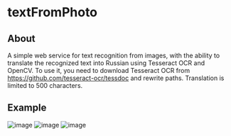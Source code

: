 # textFromPhoto
## About
A simple web service for text recognition from images, with the ability to translate the recognized text into Russian using Tesseract OCR and OpenCV. 
To use it, you need to download  Tesseract OCR from https://github.com/tesseract-ocr/tessdoc and rewrite paths.
Translation is limited to 500 characters.
## Example
![image](https://user-images.githubusercontent.com/80523414/176996504-7958789f-307d-4d66-8704-d969e4b442d0.png)
![image](https://user-images.githubusercontent.com/80523414/176999866-889406c4-bfe6-4ed8-8bf6-6dcfb3167461.png)
![image](https://user-images.githubusercontent.com/80523414/176999874-1ec88b5d-7c8c-4b81-a432-49e3502af9e6.png)

